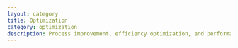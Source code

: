 ```yaml
---
layout: category
title: Optimization
category: optimization
description: Process improvement, efficiency optimization, and performance enhancement strategies.
---
```

